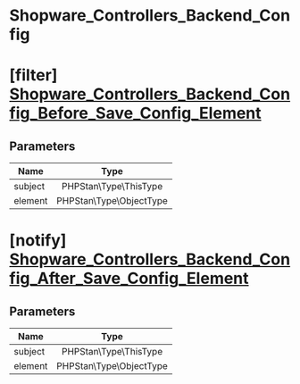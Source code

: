 # Shopware_Controllers_Backend_Config

# [filter] [Shopware_Controllers_Backend_Config_Before_Save_Config_Element](https://github.com/shopware/shopware/blob/5.6/engine/Shopware/Controllers/Backend/Config.php#L1392)

## Parameters

| Name        | Type           |
| ------------- |:-------------:|
| subject        | PHPStan\Type\ThisType           |
| element        | PHPStan\Type\ObjectType           |
# [notify] [Shopware_Controllers_Backend_Config_After_Save_Config_Element](https://github.com/shopware/shopware/blob/5.6/engine/Shopware/Controllers/Backend/Config.php#L1402)

## Parameters

| Name        | Type           |
| ------------- |:-------------:|
| subject        | PHPStan\Type\ThisType           |
| element        | PHPStan\Type\ObjectType           |
